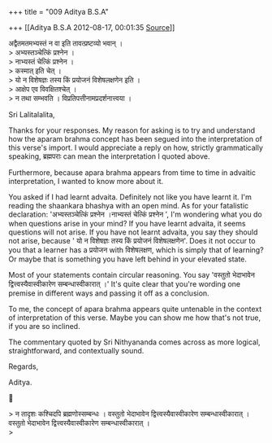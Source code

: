 +++
title = "009 Aditya B.S.A"

+++
[[Aditya B.S.A	2012-08-17, 00:01:35 [Source](https://groups.google.com/g/bvparishat/c/be9dl2fzYEY)]]



अद्वैतमतमभ्यस्तं न वा इति तावत्प्रष्टव्यो भवान् ।  
\> अभ्यस्तञ्चेत्किं प्रश्नेन ।  
\> नाभ्यस्तं चेत्किं प्रश्नेन ।  
\> कस्मात् इति चेत् ।  
\> यो न विशेषज्ञः तस्य किं प्रयोजनं विशेषलक्षणेन इति ।  
\> आक्षेप एव विवक्षितश्चेत् ।  
\> न तथा सम्भवति । विप्रतिपत्तीनामप्रदर्शनात्त्वया ।

Sri Lalitalalita,

Thanks for your responses. My reason for asking is to try and understand how the aparam brahma concept has been segued into the interpretation of this verse's import. I would appreciate a reply on how, strictly grammatically speaking, ब्रह्मपराः can mean the interpretation I quoted above.

Furthermore, because apara brahma appears from time to time in advaitic interpretation, I wanted to know more about it.

You asked if I had learnt advaita. Definitely not like you have learnt it. I'm reading the shaankara bhashya with an open mind. As for your fatalistic declaration: 'अभ्यस्तञ्चेत्किं प्रश्नेन ।नाभ्यस्तं चेत्किं प्रश्नेन ', I'm wondering what you do when questions arise in your mind? If you have learnt advaita, it seems questions will not arise. If you have not learnt advaita, you say they should not arise, because ' यो न विशेषज्ञः तस्य किं प्रयोजनं विशेषलक्षणेन'. Does it not occur to you that a learner has a प्रयोजन with विशेषलक्षण, which is simply that of learning? Or maybe that is something you have left behind in your elevated state.

Most of your statements contain circular reasoning. You say 'वस्तुतो भेदाभावेन द्वित्त्वस्यैवास्वीकारेण सम्बन्धास्वीकारात् ।' It's quite clear that you're wording one premise in different ways and passing it off as a conclusion.

To me, the concept of apara brahma appears quite untenable in the context of interpretation of this verse. Maybe you can show me how that's not true, if you are so inclined.

The commentary quoted by Sri Nithyananda comes across as more logical, straightforward, and contextually sound.

Regards,

Aditya.  
  

  
  
  
  
  
  
  



\> न तादृशः कश्चिदपि ब्रह्मणोस्सम्बन्धः । वस्तुतो भेदाभावेन द्वित्त्वस्यैवास्वीकारेण सम्बन्धास्वीकारात् । वस्तुतो भेदाभावेन द्वित्त्वस्यैवास्वीकारेण सम्बन्धास्वीकारात् ।  
\>   

